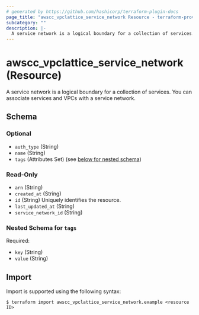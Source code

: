 ```yaml
---
# generated by https://github.com/hashicorp/terraform-plugin-docs
page_title: "awscc_vpclattice_service_network Resource - terraform-provider-awscc"
subcategory: ""
description: |-
  A service network is a logical boundary for a collection of services. You can associate services and VPCs with a service network.
---
```


# awscc_vpclattice_service_network (Resource)

A service network is a logical boundary for a collection of services. You can associate services and VPCs with a service network.



<!-- schema generated by tfplugindocs -->
## Schema

### Optional

- `auth_type` (String)
- `name` (String)
- `tags` (Attributes Set) (see [below for nested schema](#nestedatt--tags))

### Read-Only

- `arn` (String)
- `created_at` (String)
- `id` (String) Uniquely identifies the resource.
- `last_updated_at` (String)
- `service_network_id` (String)

<a id="nestedatt--tags"></a>
### Nested Schema for `tags`

Required:

- `key` (String)
- `value` (String)

## Import

Import is supported using the following syntax:

```shell
$ terraform import awscc_vpclattice_service_network.example <resource ID>
```

